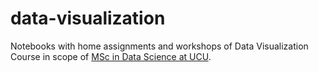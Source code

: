# data-visualization
Notebooks with home assignments and workshops of Data Visualization Course in scope of [MSc in Data Science at UCU](https://csds.ucu.edu.ua/).
